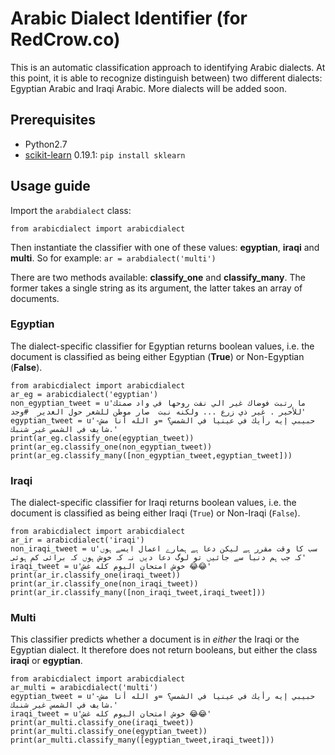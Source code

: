 # Arabic Dialect Identifier (for RedCrow.co)

This is an automatic classification approach to identifying Arabic dialects. At this point, it is able to recognize distinguish between) two different dialects: Egyptian Arabic and Iraqi Arabic. More dialects will be added soon.

## Prerequisites
* Python2.7
* [scikit-learn](http://scikit-learn.org/) 0.19.1: 
`pip install sklearn`

## Usage guide

Import the `arabdialect` class:

`from arabicdialect import arabicdialect`

Then instantiate the classifier with one of these values: **egyptian**, **iraqi** and **multi**. So for example:
`ar = arabdialect('multi')`

There are two methods available: **classify_one** and **classify_many**. The former takes a single string as its argument, the latter takes an array of documents.

### Egyptian
The dialect-specific classifier for Egyptian returns boolean values, i.e. the document is classified as being either Egyptian (**True**) or Non-Egyptian (**False**).
```
from arabicdialect import arabicdialect
ar_eg = arabicdialect('egyptian')
non_egyptian_tweet = u'ما رتبت فوضاك غير الي نفت روحها في واد صمتك للأخير . غير ذي زرع ... ولكنه نبت  صار موطن للشعر حول الغدير  #وجد'
egyptian_tweet = u'-حبيبي إيه رأيك في عينيا في الشمس؟ =و الله أنا مش شايف في الشمس غير شنبك.'
print(ar_eg.classify_one(egyptian_tweet))
print(ar_eg.classify_one(non_egyptian_tweet))
print(ar_eg.classify_many([non_egyptian_tweet,egyptian_tweet]))
```

### Iraqi
The dialect-specific classifier for Iraqi returns boolean values, i.e. the document is classified as being either Iraqi (`True`) or Non-Iraqi (`False`).
```
from arabicdialect import arabicdialect
ar_ir = arabicdialect('iraqi')
non_iraqi_tweet = u'سب کا وقت مقرر ہے لیکن دعا ہے ہمارے اعمال ایسے ہوں کہ جب ہم دنیا سے جائیں تو لوگ دعا دیں نہ کہ خوش ہوں کہ برائی کم ہوئی'
iraqi_tweet = u'خوش امتحان اليوم كله غش 😂😂'
print(ar_ir.classify_one(iraqi_tweet))
print(ar_ir.classify_one(non_iraqi_tweet))
print(ar_ir.classify_many([non_iraqi_tweet,iraqi_tweet]))
```

### Multi
This classifier predicts whether a document is in *either* the Iraqi or the Egyptian dialect. It therefore does not return booleans, but either the class **iraqi** or **egyptian**.
```
from arabicdialect import arabicdialect
ar_multi = arabicdialect('multi')
egyptian_tweet = u'-حبيبي إيه رأيك في عينيا في الشمس؟ =و الله أنا مش شايف في الشمس غير شنبك.'
iraqi_tweet = u'خوش امتحان اليوم كله غش 😂😂'
print(ar_multi.classify_one(iraqi_tweet))
print(ar_multi.classify_one(egyptian_tweet))
print(ar_multi.classify_many([egyptian_tweet,iraqi_tweet]))
```

